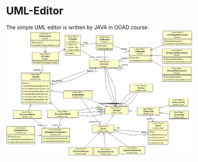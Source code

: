 # UML-Editor
The simple UML editor is written by JAVA in OOAD course.
![UML1](https://raw.githubusercontent.com/AwenHuang/UML-Editor/master/class%20diagram.jpg)
